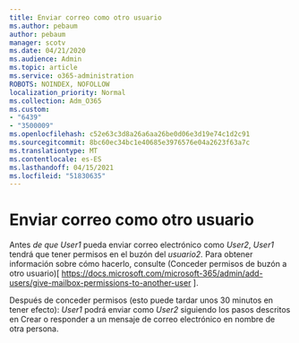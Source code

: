 ```yaml
---
title: Enviar correo como otro usuario
ms.author: pebaum
author: pebaum
manager: scotv
ms.date: 04/21/2020
ms.audience: Admin
ms.topic: article
ms.service: o365-administration
ROBOTS: NOINDEX, NOFOLLOW
localization_priority: Normal
ms.collection: Adm_O365
ms.custom:
- "6439"
- "3500009"
ms.openlocfilehash: c52e63c3d8a26a6aa26be0d06e3d19e74c1d2c91
ms.sourcegitcommit: 8bc60ec34bc1e40685e3976576e04a2623f63a7c
ms.translationtype: MT
ms.contentlocale: es-ES
ms.lasthandoff: 04/15/2021
ms.locfileid: "51830635"
---
```

# <a name="sending-mail-as-another-user"></a>Enviar correo como otro usuario

Antes *de que User1* pueda enviar correo electrónico como *User2*, *User1* tendrá que tener permisos en el buzón del *usuario2.* Para obtener información sobre cómo hacerlo, consulte (Conceder permisos de buzón a otro usuario)[ https://docs.microsoft.com/microsoft-365/admin/add-users/give-mailbox-permissions-to-another-user ].

Después de conceder permisos (esto puede tardar unos 30 minutos en tener efecto): *User1* podrá enviar como *User2* siguiendo los pasos descritos en Crear o responder a un mensaje de correo electrónico en nombre de otra persona.
